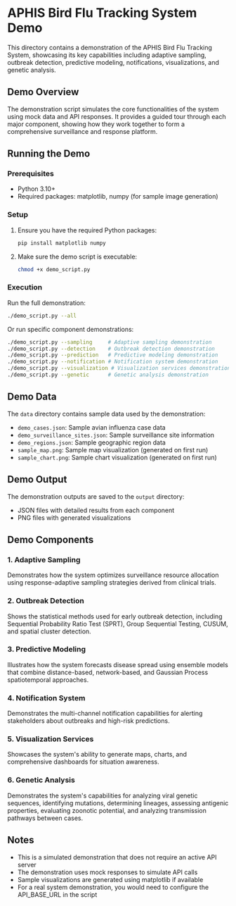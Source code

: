 # APHIS Bird Flu Tracking System Demo

This directory contains a demonstration of the APHIS Bird Flu Tracking System, showcasing its key capabilities including adaptive sampling, outbreak detection, predictive modeling, notifications, visualizations, and genetic analysis.

## Demo Overview

The demonstration script simulates the core functionalities of the system using mock data and API responses. It provides a guided tour through each major component, showing how they work together to form a comprehensive surveillance and response platform.

## Running the Demo

### Prerequisites

- Python 3.10+
- Required packages: matplotlib, numpy (for sample image generation)

### Setup

1. Ensure you have the required Python packages:
   ```bash
   pip install matplotlib numpy
   ```

2. Make sure the demo script is executable:
   ```bash
   chmod +x demo_script.py
   ```

### Execution

Run the full demonstration:
```bash
./demo_script.py --all
```

Or run specific component demonstrations:
```bash
./demo_script.py --sampling     # Adaptive sampling demonstration
./demo_script.py --detection    # Outbreak detection demonstration
./demo_script.py --prediction   # Predictive modeling demonstration
./demo_script.py --notification # Notification system demonstration
./demo_script.py --visualization # Visualization services demonstration
./demo_script.py --genetic      # Genetic analysis demonstration
```

## Demo Data

The `data` directory contains sample data used by the demonstration:

- `demo_cases.json`: Sample avian influenza case data
- `demo_surveillance_sites.json`: Sample surveillance site information
- `demo_regions.json`: Sample geographic region data
- `sample_map.png`: Sample map visualization (generated on first run)
- `sample_chart.png`: Sample chart visualization (generated on first run)

## Demo Output

The demonstration outputs are saved to the `output` directory:
- JSON files with detailed results from each component
- PNG files with generated visualizations

## Demo Components

### 1. Adaptive Sampling

Demonstrates how the system optimizes surveillance resource allocation using response-adaptive sampling strategies derived from clinical trials.

### 2. Outbreak Detection

Shows the statistical methods used for early outbreak detection, including Sequential Probability Ratio Test (SPRT), Group Sequential Testing, CUSUM, and spatial cluster detection.

### 3. Predictive Modeling

Illustrates how the system forecasts disease spread using ensemble models that combine distance-based, network-based, and Gaussian Process spatiotemporal approaches.

### 4. Notification System

Demonstrates the multi-channel notification capabilities for alerting stakeholders about outbreaks and high-risk predictions.

### 5. Visualization Services

Showcases the system's ability to generate maps, charts, and comprehensive dashboards for situation awareness.

### 6. Genetic Analysis

Demonstrates the system's capabilities for analyzing viral genetic sequences, identifying mutations, determining lineages, assessing antigenic properties, evaluating zoonotic potential, and analyzing transmission pathways between cases.

## Notes

- This is a simulated demonstration that does not require an active API server
- The demonstration uses mock responses to simulate API calls
- Sample visualizations are generated using matplotlib if available
- For a real system demonstration, you would need to configure the API_BASE_URL in the script